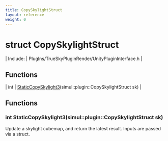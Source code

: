 ```yaml
---
title: CopySkylightStruct
layout: reference
weight: 0
---
```

struct CopySkylightStruct
===

| Include: | PlugIns/TrueSkyPluginRender/UnityPluginInterface.h |



Functions
---

| int | [StaticCopySkylight3](#StaticCopySkylight3)(simul::plugin::CopySkylightStruct sk) |


Functions
---
<a name="StaticCopySkylight3"></a>
### int StaticCopySkylight3(simul::plugin::CopySkylightStruct sk)
Update a skylight cubemap, and return the latest result. Inputs are passed via a struct.
